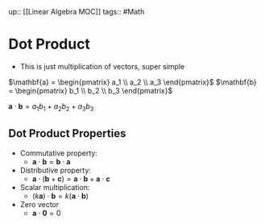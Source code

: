 up:: [[Linear Algebra MOC]]
tags:: #Math
# Dot Product
- This is just multiplication of vectors, super simple

$\mathbf{a} = \begin{pmatrix} a_1 \\ a_2 \\ a_3 \end{pmatrix}$ $\mathbf{b} = \begin{pmatrix} b_1 \\ b_2 \\ b_3 \end{pmatrix}$

$\mathbf{a} \cdot \mathbf{b} = a_1 b_1 + a_2 b_2 + a_3 b_3$

## Dot Product Properties
- Commutative property: 
	- $\mathbf{a} \cdot \mathbf{b} = \mathbf{b} \cdot \mathbf{a}$
- Distributive property: 
	- $\mathbf{a} \cdot (\mathbf{b} + \mathbf{c}) = \mathbf{a} \cdot \mathbf{b} + \mathbf{a} \cdot \mathbf{c}$
- Scalar multiplication: 
	- $(k \mathbf{a}) \cdot \mathbf{b} = k (\mathbf{a} \cdot \mathbf{b})$
- Zero vector
	- $\mathbf{a} \cdot \mathbf{0} = 0$
	